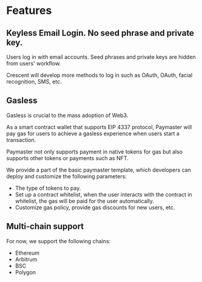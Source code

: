 # Features

## Keyless Email Login. No seed phrase and private key.

Users log in with email accounts. Seed phrases and private keys are hidden from users' workflow.

Crescent will develop more methods to log in such as OAuth, OAuth, facial recognition, SMS, etc.

## Gasless

Gasless is crucial to the mass adoption of Web3.

As a smart contract wallet that supports EIP 4337 protocol, Paymaster will pay gas for users to achieve a gasless experience when users start a transaction.&#x20;

Paymaster not only supports payment in native tokens for gas but also supports other tokens or payments such as NFT.&#x20;

We provide a part of the basic paymaster template, which developers can deploy and customize the following parameters:

* The type of tokens to pay.
* Set up a contract whitelist, when the user interacts with the contract in whitelist, the gas will be paid for the user automatically.
* Customize gas policy, provide gas discounts for new users, etc.

## Multi-chain support

For now, we support the following chains:

* Ethereum
* Arbitrum
* BSC
* Polygon&#x20;
